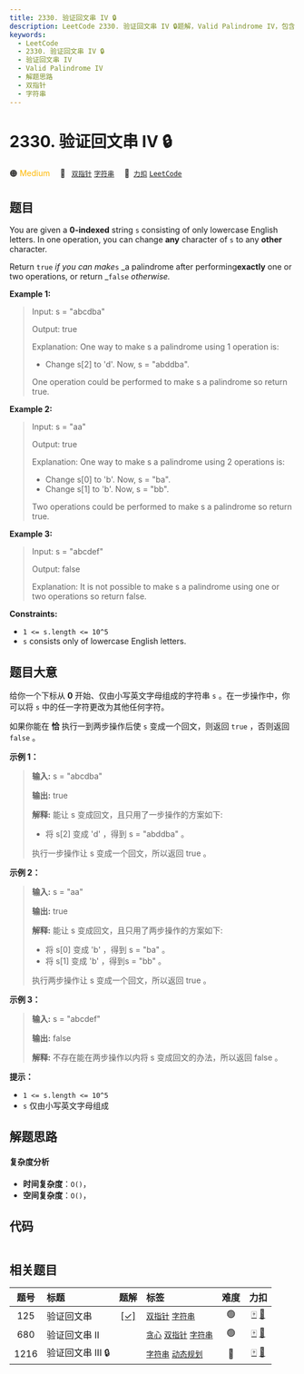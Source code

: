```yaml
---
title: 2330. 验证回文串 IV 🔒
description: LeetCode 2330. 验证回文串 IV 🔒题解，Valid Palindrome IV，包含解题思路、复杂度分析以及完整的 JavaScript 代码实现。
keywords:
  - LeetCode
  - 2330. 验证回文串 IV 🔒
  - 验证回文串 IV
  - Valid Palindrome IV
  - 解题思路
  - 双指针
  - 字符串
---
```


# 2330. 验证回文串 IV 🔒

🟠 <font color=#ffb800>Medium</font>&emsp; 🔖&ensp; [`双指针`](/tag/two-pointers.md) [`字符串`](/tag/string.md)&emsp; 🔗&ensp;[`力扣`](https://leetcode.cn/problems/valid-palindrome-iv) [`LeetCode`](https://leetcode.com/problems/valid-palindrome-iv)

## 题目

You are given a **0-indexed** string `s` consisting of only lowercase English
letters. In one operation, you can change **any** character of `s` to any
**other** character.

Return `true` _if you can make_`s` _a palindrome after performing**exactly**
one or two operations, or return _`false` _otherwise._



**Example 1:**

> Input: s = "abcdba"
> 
> Output: true
> 
> Explanation: One way to make s a palindrome using 1 operation is:
> - Change s[2] to 'd'. Now, s = "abddba".
> 
> One operation could be performed to make s a palindrome so return true.

**Example 2:**

> Input: s = "aa"
> 
> Output: true
> 
> Explanation: One way to make s a palindrome using 2 operations is:
> - Change s[0] to 'b'. Now, s = "ba".
> - Change s[1] to 'b'. Now, s = "bb".
> 
> Two operations could be performed to make s a palindrome so return true.

**Example 3:**

> Input: s = "abcdef"
> 
> Output: false
> 
> Explanation: It is not possible to make s a palindrome using one or two operations so return false.

**Constraints:**

  * `1 <= s.length <= 10^5`
  * `s` consists only of lowercase English letters.


## 题目大意

给你一个下标从 **0** 开始、仅由小写英文字母组成的字符串 `s` 。在一步操作中，你可以将 `s` 中的任一字符更改为其他任何字符。

如果你能在 **恰** 执行一到两步操作后使 `s` 变成一个回文，则返回 `true` ，否则返回 `false` 。



**示例 1：**

> 
> 
> 
> 
> 
> **输入:** s = "abcdba"
> 
> **输出:** true
> 
> **解释:** 能让 s 变成回文，且只用了一步操作的方案如下:
> - 将 s[2] 变成 'd' ，得到 s = "abddba" 。
> 
> 执行一步操作让 s 变成一个回文，所以返回 true 。
> 
> 

**示例 2：**

> 
> 
> 
> 
> 
> **输入:** s = "aa"
> 
> **输出:** true
> 
> **解释:** 能让 s 变成回文，且只用了两步操作的方案如下:
> - 将 s[0] 变成 'b' ，得到 s = "ba" 。
> - 将 s[1] 变成 'b' ，得到s = "bb" 。
> 
> 执行两步操作让 s 变成一个回文，所以返回 true 。 
> 
> 

**示例 3：**

> 
> 
> 
> 
> 
> **输入:** s = "abcdef"
> 
> **输出:** false
> 
> **解释:** 不存在能在两步操作以内将 s 变成回文的办法，所以返回 false 。
> 
> 



**提示：**

  * `1 <= s.length <= 10^5`
  * `s` 仅由小写英文字母组成


## 解题思路

#### 复杂度分析

- **时间复杂度**：`O()`，
- **空间复杂度**：`O()`，

## 代码

```javascript

```

## 相关题目

<!-- prettier-ignore -->
| 题号 | 标题 | 题解 | 标签 | 难度 | 力扣 |
| :------: | :------ | :------: | :------ | :------: | :------: |
| 125 | 验证回文串 | [[✓]](/problem/0125.md) |  [`双指针`](/tag/two-pointers.md) [`字符串`](/tag/string.md) | 🟢 | [🀄️](https://leetcode.cn/problems/valid-palindrome) [🔗](https://leetcode.com/problems/valid-palindrome) |
| 680 | 验证回文串 II |  |  [`贪心`](/tag/greedy.md) [`双指针`](/tag/two-pointers.md) [`字符串`](/tag/string.md) | 🟢 | [🀄️](https://leetcode.cn/problems/valid-palindrome-ii) [🔗](https://leetcode.com/problems/valid-palindrome-ii) |
| 1216 | 验证回文串 III 🔒 |  |  [`字符串`](/tag/string.md) [`动态规划`](/tag/dynamic-programming.md) | 🔴 | [🀄️](https://leetcode.cn/problems/valid-palindrome-iii) [🔗](https://leetcode.com/problems/valid-palindrome-iii) |